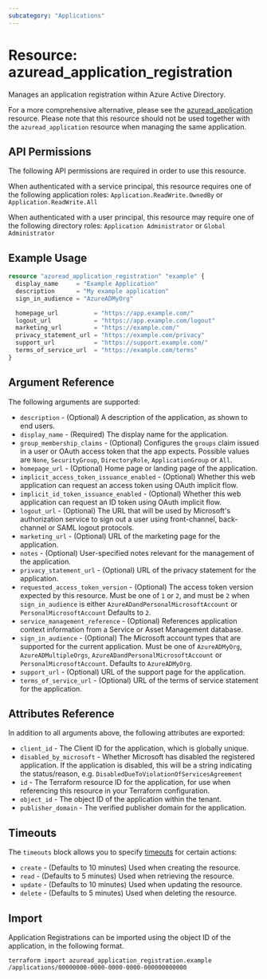 ```yaml
---
subcategory: "Applications"
---
```


# Resource: azuread_application_registration

Manages an application registration within Azure Active Directory.

For a more comprehensive alternative, please see the [azuread_application](application.html) resource. Please note that this resource should not be used together with the `azuread_application` resource when managing the same application.

## API Permissions

The following API permissions are required in order to use this resource.

When authenticated with a service principal, this resource requires one of the following application roles: `Application.ReadWrite.OwnedBy` or `Application.ReadWrite.All`

When authenticated with a user principal, this resource may require one of the following directory roles: `Application Administrator` or `Global Administrator`

## Example Usage

```terraform
resource "azuread_application_registration" "example" {
  display_name     = "Example Application"
  description      = "My example application"
  sign_in_audience = "AzureADMyOrg"

  homepage_url          = "https://app.example.com/"
  logout_url            = "https://app.example.com/logout"
  marketing_url         = "https://example.com/"
  privacy_statement_url = "https://example.com/privacy"
  support_url           = "https://support.example.com/"
  terms_of_service_url  = "https://example.com/terms"
}
```

## Argument Reference

The following arguments are supported:

* `description` - (Optional) A description of the application, as shown to end users.
* `display_name` - (Required) The display name for the application.
* `group_membership_claims` - (Optional) Configures the `groups` claim issued in a user or OAuth access token that the app expects. Possible values are `None`, `SecurityGroup`, `DirectoryRole`, `ApplicationGroup` or `All`.
* `homepage_url` - (Optional) Home page or landing page of the application.
* `implicit_access_token_issuance_enabled` - (Optional) Whether this web application can request an access token using OAuth implicit flow.
* `implicit_id_token_issuance_enabled` - (Optional) Whether this web application can request an ID token using OAuth implicit flow.
* `logout_url` - (Optional) The URL that will be used by Microsoft's authorization service to sign out a user using front-channel, back-channel or SAML logout protocols.
* `marketing_url` - (Optional) URL of the marketing page for the application.
* `notes` - (Optional) User-specified notes relevant for the management of the application.
* `privacy_statement_url` - (Optional) URL of the privacy statement for the application.
* `requested_access_token_version` - (Optional) The access token version expected by this resource. Must be one of `1` or `2`, and must be `2` when `sign_in_audience` is either `AzureADandPersonalMicrosoftAccount` or `PersonalMicrosoftAccount` Defaults to `2`.
* `service_management_reference` - (Optional) References application context information from a Service or Asset Management database.
* `sign_in_audience` - (Optional) The Microsoft account types that are supported for the current application. Must be one of `AzureADMyOrg`, `AzureADMultipleOrgs`, `AzureADandPersonalMicrosoftAccount` or `PersonalMicrosoftAccount`. Defaults to `AzureADMyOrg`.
* `support_url` - (Optional) URL of the support page for the application.
* `terms_of_service_url` - (Optional) URL of the terms of service statement for the application.

## Attributes Reference

In addition to all arguments above, the following attributes are exported:

* `client_id` - The Client ID for the application, which is globally unique.
* `disabled_by_microsoft` - Whether Microsoft has disabled the registered application. If the application is disabled, this will be a string indicating the status/reason, e.g. `DisabledDueToViolationOfServicesAgreement`
* `id` - The Terraform resource ID for the application, for use when referencing this resource in your Terraform configuration.
* `object_id` - The object ID of the application within the tenant.
* `publisher_domain` - The verified publisher domain for the application.

## Timeouts

The `timeouts` block allows you to specify [timeouts](https://www.terraform.io/language/resources/syntax#operation-timeouts) for certain actions:

* `create` - (Defaults to 10 minutes) Used when creating the resource.
* `read` - (Defaults to 5 minutes) Used when retrieving the resource.
* `update` - (Defaults to 10 minutes) Used when updating the resource.
* `delete` - (Defaults to 5 minutes) Used when deleting the resource.

## Import

Application Registrations can be imported using the object ID of the application, in the following format.

```shell
terraform import azuread_application_registration.example /applications/00000000-0000-0000-0000-000000000000
```
